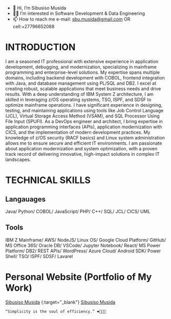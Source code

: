 - 👋 Hi, I’m Sibusiso Musida
- 👨‍💻 I’m interested in Software Development & Data Engineering
- 📫 How to reach me e-mail: sbu.musida@gmail.com OR cell:+27796652088

# INTRODUCTION
I am a seasoned IT professional with extensive experience in application development, debugging, and modernization, specializing in mainframe programming and enterprise-level solutions. My expertise spans multiple domains, including backend development with COBOL, frontend integration with Java, and database management using PL/SQL and DB2. I excel at creating robust, scalable applications that meet business needs and drive results.
With a deep understanding of IBM System Z architecture, I am skilled in leveraging z/OS operating systems, TSO, ISPF, and SDSF to optimize mainframe operations. I have significant experience in designing, testing, and maintaining applications using tools like Job Control Language (JCL), Virtual Storage Access Method (VSAM), and SQL Processor Using File Input (SPUFI).
As a DevOps engineer and architect, I bring expertise in application programming interfaces (APIs), application modernization with CICS, and the implementation of modern development practices. My knowledge of z/OS security (RACF basics) and Linux system administration allows me to ensure secure and efficient IT environments.
I am passionate about application modernization and system optimization, with a proven track record of delivering innovative, high-impact solutions in complex IT landscapes.

# TECHNICAL SKILLS
## Langauages
Java/ Python/ COBOL/ JavaScript/ PHP/ C++/ SQL/ JCL/ CICS/ UML

## Tools
IBM Z Mainframe/ AWS/ NodeJS/ Linux OS/ Google Cloud Platform/ GitHub/ MS Office 365/ Oracle DB/ VSCode/ Jupyter Notebook/ React/ MS Power Platform/ DB2/ REST APIs/ WordPress/ Azure Cloud/ Android SDK/ Power Shell/ TSO/ ISPF/ SDSF/ Lavarel

# Personal Website (Portfolio of My Work)
[Sibusiso Musida](https://sbu-musida.github.io/") {:target="_blank"}
<a href="https://sbu-musida.github.io/" target="_blank">Sibusiso Musida</a>


```
“Simplicity is the soul of efficiency.” ❤️‍🔥👨‍💻
```



